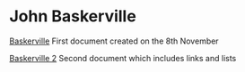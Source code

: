 # John Baskerville

[Baskerville](https://lknox18.github.io/baskerville/baskerville.html)
First document created on the 8th November

[Baskerville 2](https://lknox18.github.io/baskerville/baskerville-2.html)
Second document which includes links and lists
